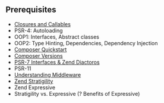 Prerequisites
---

 * [Closures and Callables](Closures-and-Callables.md)
 * PSR-4: Autoloading
 * OOP1: Interfaces, Abstract classes
 * OOP2: Type Hinting, Dependencies, Dependency Injection 
 * [Composer Quickstart](Composer-Quickstart.md)
 * [Composer Versions](Composer-Versions.md)
 * [PSR-7 Interfaces & Zend Diactoros](PSR-7.md)
 * PSR-11
 * [Understanding Middleware](Understanding-Middleware.md)
 * [Zend Stratigility](Zend-Stratigility.md)
 * Zend Expressive
 * Stratigility vs. Expressive (? Benefits of Expressive)
